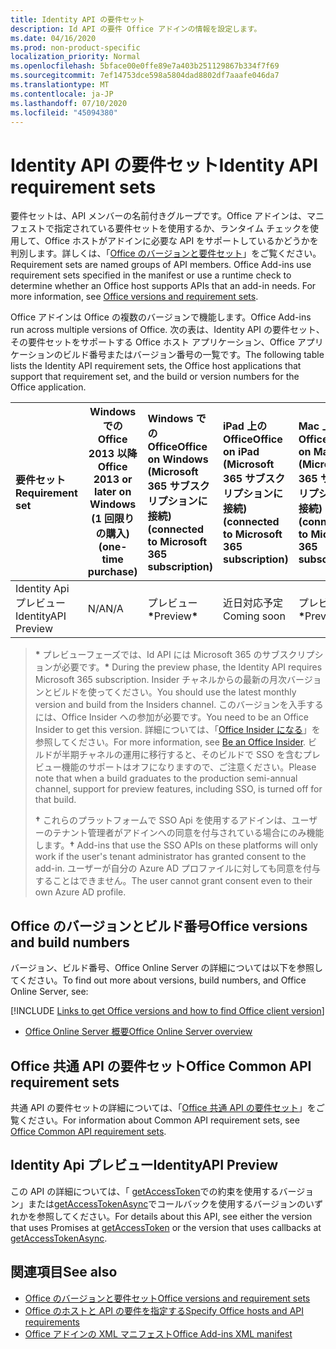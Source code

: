 ```yaml
---
title: Identity API の要件セット
description: Id API の要件 Office アドインの情報を設定します。
ms.date: 04/16/2020
ms.prod: non-product-specific
localization_priority: Normal
ms.openlocfilehash: 5bface00e0ffe89e7a403b251129867b334f7f69
ms.sourcegitcommit: 7ef14753dce598a5804dad8802df7aaafe046da7
ms.translationtype: MT
ms.contentlocale: ja-JP
ms.lasthandoff: 07/10/2020
ms.locfileid: "45094380"
---
```

# <a name="identity-api-requirement-sets"></a><span data-ttu-id="139ff-103">Identity API の要件セット</span><span class="sxs-lookup"><span data-stu-id="139ff-103">Identity API requirement sets</span></span>

<span data-ttu-id="139ff-p101">要件セットは、API メンバーの名前付きグループです。Office アドインは、マニフェストで指定されている要件セットを使用するか、ランタイム チェックを使用して、Office ホストがアドインに必要な API をサポートしているかどうかを判別します。詳しくは、「[Office のバージョンと要件セット](../../develop/office-versions-and-requirement-sets.md)」をご覧ください。</span><span class="sxs-lookup"><span data-stu-id="139ff-p101">Requirement sets are named groups of API members. Office Add-ins use requirement sets specified in the manifest or use a runtime check to determine whether an Office host supports APIs that an add-in needs. For more information, see [Office versions and requirement sets](../../develop/office-versions-and-requirement-sets.md).</span></span>

<span data-ttu-id="139ff-107">Office アドインは Office の複数のバージョンで機能します。</span><span class="sxs-lookup"><span data-stu-id="139ff-107">Office Add-ins run across multiple versions of Office.</span></span> <span data-ttu-id="139ff-108">次の表は、Identity API の要件セット、その要件セットをサポートする Office ホスト アプリケーション、Office アプリケーションのビルド番号またはバージョン番号の一覧です。</span><span class="sxs-lookup"><span data-stu-id="139ff-108">The following table lists the Identity API requirement sets, the Office host applications that support that requirement set, and the build or version numbers for the Office application.</span></span>

|  <span data-ttu-id="139ff-109">要件セット</span><span class="sxs-lookup"><span data-stu-id="139ff-109">Requirement set</span></span>  | <span data-ttu-id="139ff-110">Windows での Office 2013 以降</span><span class="sxs-lookup"><span data-stu-id="139ff-110">Office 2013 or later on Windows</span></span><br><span data-ttu-id="139ff-111">(1 回限りの購入)</span><span class="sxs-lookup"><span data-stu-id="139ff-111">(one-time purchase)</span></span> | <span data-ttu-id="139ff-112">Windows での Office</span><span class="sxs-lookup"><span data-stu-id="139ff-112">Office on Windows</span></span><br><span data-ttu-id="139ff-113">(Microsoft 365 サブスクリプションに接続)</span><span class="sxs-lookup"><span data-stu-id="139ff-113">(connected to Microsoft 365 subscription)</span></span> |  <span data-ttu-id="139ff-114">iPad 上の Office</span><span class="sxs-lookup"><span data-stu-id="139ff-114">Office on iPad</span></span><br><span data-ttu-id="139ff-115">(Microsoft 365 サブスクリプションに接続)</span><span class="sxs-lookup"><span data-stu-id="139ff-115">(connected to Microsoft 365 subscription)</span></span>  |  <span data-ttu-id="139ff-116">Mac 上の Office</span><span class="sxs-lookup"><span data-stu-id="139ff-116">Office on Mac</span></span><br><span data-ttu-id="139ff-117">(Microsoft 365 サブスクリプションに接続)</span><span class="sxs-lookup"><span data-stu-id="139ff-117">(connected to Microsoft 365 subscription)</span></span>  | <span data-ttu-id="139ff-118">Office on the web</span><span class="sxs-lookup"><span data-stu-id="139ff-118">Office on the web</span></span>  | <span data-ttu-id="139ff-119">SharePoint Online</span><span class="sxs-lookup"><span data-stu-id="139ff-119">SharePoint Online</span></span> | <span data-ttu-id="139ff-120">OneDrive.com</span><span class="sxs-lookup"><span data-stu-id="139ff-120">OneDrive.com</span></span> |<span data-ttu-id="139ff-121">Outlook.com および Exchange Online</span><span class="sxs-lookup"><span data-stu-id="139ff-121">Outlook.com & Exchange Online</span></span>|
|:-----|-----|:-----|:-----|:-----|:-----|:-----|:-----|:-----|
| <span data-ttu-id="139ff-122">Identity Api プレビュー</span><span class="sxs-lookup"><span data-stu-id="139ff-122">IdentityAPI Preview</span></span>  | <span data-ttu-id="139ff-123">N/A</span><span class="sxs-lookup"><span data-stu-id="139ff-123">N/A</span></span> | <span data-ttu-id="139ff-124">プレビュー<b>\*</b></span><span class="sxs-lookup"><span data-stu-id="139ff-124">Preview<b>\*</b></span></span> | <span data-ttu-id="139ff-125">近日対応予定</span><span class="sxs-lookup"><span data-stu-id="139ff-125">Coming soon</span></span> | <span data-ttu-id="139ff-126">プレビュー<b>\*</b></span><span class="sxs-lookup"><span data-stu-id="139ff-126">Preview<b>\*</b></span></span> | <span data-ttu-id="139ff-127">Preview<b>\* &#8224;</b></span><span class="sxs-lookup"><span data-stu-id="139ff-127">Preview<b>\*&#8224;</b></span></span> | <span data-ttu-id="139ff-128">Preview<b>\* &#8224;</b></span><span class="sxs-lookup"><span data-stu-id="139ff-128">Preview<b>\*&#8224;</b></span></span>| <span data-ttu-id="139ff-129">近日公開</span><span class="sxs-lookup"><span data-stu-id="139ff-129">Coming soon</span></span> | <span data-ttu-id="139ff-130">近日公開</span><span class="sxs-lookup"><span data-stu-id="139ff-130">Coming soon</span></span> |

> <span data-ttu-id="139ff-131">**&#42;** プレビューフェーズでは、Id API には Microsoft 365 のサブスクリプションが必要です。</span><span class="sxs-lookup"><span data-stu-id="139ff-131">**&#42;** During the preview phase, the Identity API requires Microsoft 365 subscription.</span></span> <span data-ttu-id="139ff-132">Insider チャネルからの最新の月次バージョンとビルドを使ってください。</span><span class="sxs-lookup"><span data-stu-id="139ff-132">You should use the latest monthly version and build from the Insiders channel.</span></span> <span data-ttu-id="139ff-133">このバージョンを入手するには、Office Insider への参加が必要です。</span><span class="sxs-lookup"><span data-stu-id="139ff-133">You need to be an Office Insider to get this version.</span></span> <span data-ttu-id="139ff-134">詳細については、「[Office Insider になる](https://insider.office.com)」を参照してください。</span><span class="sxs-lookup"><span data-stu-id="139ff-134">For more information, see [Be an Office Insider](https://insider.office.com).</span></span> <span data-ttu-id="139ff-135">ビルドが半期チャネルの運用に移行すると、そのビルドで SSO を含むプレビュー機能のサポートはオフになりますので、ご注意ください。</span><span class="sxs-lookup"><span data-stu-id="139ff-135">Please note that when a build graduates to the production semi-annual channel, support for preview features, including SSO, is turned off for that build.</span></span>
>
> <span data-ttu-id="139ff-136">**&#8224;** これらのプラットフォームで SSO Api を使用するアドインは、ユーザーのテナント管理者がアドインへの同意を付与されている場合にのみ機能します。</span><span class="sxs-lookup"><span data-stu-id="139ff-136">**&#8224;** Add-ins that use the SSO APIs on these platforms will only work if the user's tenant administrator has granted consent to the add-in.</span></span> <span data-ttu-id="139ff-137">ユーザーが自分の Azure AD プロファイルに対しても同意を付与することはできません。</span><span class="sxs-lookup"><span data-stu-id="139ff-137">The user cannot grant consent even to their own Azure AD profile.</span></span>

## <a name="office-versions-and-build-numbers"></a><span data-ttu-id="139ff-138">Office のバージョンとビルド番号</span><span class="sxs-lookup"><span data-stu-id="139ff-138">Office versions and build numbers</span></span>

<span data-ttu-id="139ff-139">バージョン、ビルド番号、Office Online Server の詳細については以下を参照してください。</span><span class="sxs-lookup"><span data-stu-id="139ff-139">To find out more about versions, build numbers, and Office Online Server, see:</span></span>

[!INCLUDE [Links to get Office versions and how to find Office client version](../../includes/links-get-office-versions-builds.md)]
- [<span data-ttu-id="139ff-140">Office Online Server 概要</span><span class="sxs-lookup"><span data-stu-id="139ff-140">Office Online Server overview</span></span>](/officeonlineserver/office-online-server-overview)

## <a name="office-common-api-requirement-sets"></a><span data-ttu-id="139ff-141">Office 共通 API の要件セット</span><span class="sxs-lookup"><span data-stu-id="139ff-141">Office Common API requirement sets</span></span>

<span data-ttu-id="139ff-142">共通 API の要件セットの詳細については、「[Office 共通 API の要件セット](office-add-in-requirement-sets.md)」をご覧ください。</span><span class="sxs-lookup"><span data-stu-id="139ff-142">For information about Common API requirement sets, see [Office Common API requirement sets](office-add-in-requirement-sets.md).</span></span>

## <a name="identityapi-preview"></a><span data-ttu-id="139ff-143">Identity Api プレビュー</span><span class="sxs-lookup"><span data-stu-id="139ff-143">IdentityAPI Preview</span></span>

<span data-ttu-id="139ff-144">この API の詳細については、「 [getAccessToken](/javascript/api/office-runtime/officeruntime.auth#getaccesstoken-options-)での約束を使用するバージョン」または[getAccessTokenAsync](/javascript/api/office/office.auth#getaccesstokenasync-options--callback-)でコールバックを使用するバージョンのいずれかを参照してください。</span><span class="sxs-lookup"><span data-stu-id="139ff-144">For details about this API, see either the version that uses Promises at [getAccessToken](/javascript/api/office-runtime/officeruntime.auth#getaccesstoken-options-) or the version that uses callbacks at [getAccessTokenAsync](/javascript/api/office/office.auth#getaccesstokenasync-options--callback-).</span></span>

## <a name="see-also"></a><span data-ttu-id="139ff-145">関連項目</span><span class="sxs-lookup"><span data-stu-id="139ff-145">See also</span></span>

- [<span data-ttu-id="139ff-146">Office のバージョンと要件セット</span><span class="sxs-lookup"><span data-stu-id="139ff-146">Office versions and requirement sets</span></span>](../../develop/office-versions-and-requirement-sets.md)
- [<span data-ttu-id="139ff-147">Office のホストと API の要件を指定する</span><span class="sxs-lookup"><span data-stu-id="139ff-147">Specify Office hosts and API requirements</span></span>](../../develop/specify-office-hosts-and-api-requirements.md)
- [<span data-ttu-id="139ff-148">Office アドインの XML マニフェスト</span><span class="sxs-lookup"><span data-stu-id="139ff-148">Office Add-ins XML manifest</span></span>](../../develop/add-in-manifests.md)
